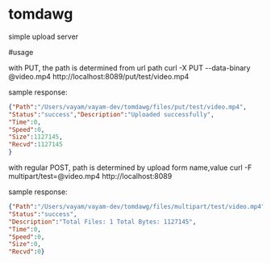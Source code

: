 tomdawg
=======

simple upload server

#usage

with PUT, the path is determined from url path
curl -X PUT --data-binary @video.mp4 http://localhost:8089/put/test/video.mp4

sample response:
```json
{"Path":"/Users/vayam/vayam-dev/tomdawg/files/put/test/video.mp4",
"Status":"success","Description":"Uploaded successfully",
"Time":0,
"Speed":0,
"Size":1127145,
"Recvd":1127145
}
```
with regular POST, path is determined by upload form name,value
curl -F multipart/test=@video.mp4 http://localhost:8089

sample response:
```json
{"Path":"/Users/vayam/vayam-dev/tomdawg/files/multipart/test/video.mp4",
"Status":"success",
"Description":"Total Files: 1 Total Bytes: 1127145",
"Time":0,
"Speed":0,
"Size":0,
"Recvd":0}
```
